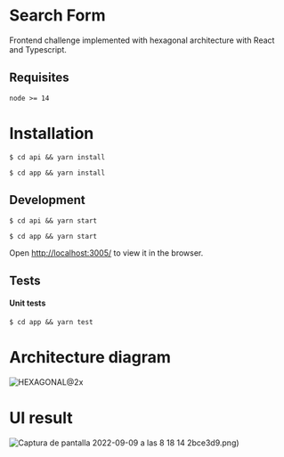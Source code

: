 # Search Form

Frontend challenge implemented with hexagonal architecture with React and Typescript.

## Requisites

`node >= 14`

# Installation

`$ cd api && yarn install`

`$ cd app && yarn install`

## Development

`$ cd api && yarn start`

`$ cd app && yarn start`

Open [http://localhost:3005/](http://localhost:3005/) to view it in the browser.

## Tests

#### Unit tests

`$ cd app && yarn test`

# Architecture diagram

![HEXAGONAL@2x](https://user-images.githubusercontent.com/13761014/184996889-315fe09b-dc67-4048-b500-4576d2bce3d9.png)

# UI result

![Captura de pantalla 2022-09-09 a las 8 18 14](https://user-images.githubusercontent.com/13761014/189284918-511063c5-a369-493f-8271-6dce0a52545d.png)
2bce3d9.png)

